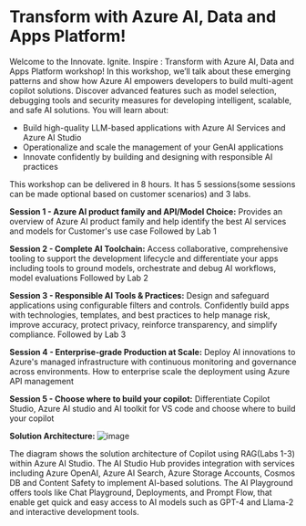 # Transform with Azure AI, Data and Apps Platform!

Welcome to the Innovate. Ignite. Inspire : Transform with Azure AI, Data and Apps Platform workshop! In this workshop, we’ll talk about these emerging patterns and show how Azure AI empowers developers to build multi-agent copilot solutions. Discover advanced features such as model selection, debugging tools and security measures for developing intelligent, scalable, and safe AI solutions.
You will learn about:
- Build high-quality LLM-based applications with Azure AI Services and Azure AI Studio
- Operationalize and scale the management of your GenAI applications
- Innovate confidently by building and designing with responsible AI practices

This workshop can be delivered in 8 hours. It has 5 sessions(some sessions can be made optional based on customer scenarios)  and 3 labs.

**Session 1 - Azure AI product family and API/Model Choice:**
Provides an overview of Azure AI product family and help identify the best AI services and models for Customer's use case
Followed by Lab 1

**Session 2 - Complete AI Toolchain:**
Access collaborative, comprehensive tooling to support the development lifecycle and differentiate your apps including tools to ground models, orchestrate and debug AI workflows, model evaluations
Followed by Lab 2

**Session 3 - Responsible AI Tools & Practices:**
Design and safeguard applications using configurable filters and controls. Confidently build apps with technologies, templates, and best practices to help manage risk, improve accuracy, protect privacy, reinforce transparency, and simplify compliance.
Followed by Lab 3

**Session 4 - Enterprise-grade Production at Scale:**
Deploy AI innovations to Azure's managed infrastructure with continuous monitoring and governance across environments. How to enterprise scale the deployment using Azure API management

**Session 5 - Choose where to build your copilot:**
Differentiate Copilot Studio, Azure AI studio and AI toolkit for VS code and choose where to build your copilot


**Solution Architecture:**
![image](https://github.com/user-attachments/assets/b7aa8f76-52f4-424e-94b5-9a153726da59)

The diagram shows the solution architecture of Copilot using RAG(Labs 1-3) within Azure AI Studio. 
The AI Studio Hub provides integration with services including Azure OpenAI, Azure AI Search, Azure Storage Accounts, Cosmos DB and Content Safety to implement AI-based solutions. The AI Playground offers tools like Chat Playground, Deployments, and Prompt Flow, that enable get quick and easy access to AI models such as GPT-4 and Llama-2 and interactive development tools.







